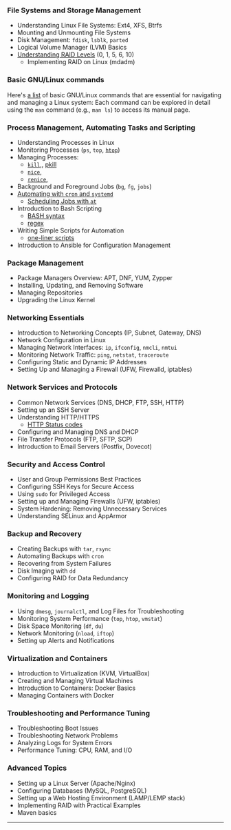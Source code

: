 
### **File Systems and Storage Management**
   - Understanding Linux File Systems: Ext4, XFS, Btrfs
   - Mounting and Unmounting File Systems
   - Disk Management: `fdisk`, `lsblk`, `parted`
   - Logical Volume Manager (LVM) Basics
   - [Understanding RAID Levels](https://github.com/IgorProkhorchuk/sysAdmin-notes/blob/raid/RAID-owerview.md) (0, 1, 5, 6, 10)
     - Implementing RAID on Linux (mdadm)

     
### **Basic GNU/Linux commands**
   Here's [a list](https://github.com/IgorProkhorchuk/sysAdmin-notes/blob/a2dc85fa950d4d6e30f68bf417f2c529b4481b15/basicGNULinuxCommands.md) of basic GNU/Linux commands that are essential for navigating and managing a Linux system:
   Each command can be explored in detail using the `man` command (e.g., `man ls`) to access its manual page.

### **Process Management, Automating Tasks and Scripting**
   - Understanding Processes in Linux
   - Monitoring Processes (`ps`, `top`, [`htop`](https://github.com/IgorProkhorchuk/sysAdmin-notes/blob/d5673d5d07fd7fc6c851e108bb6db17234edecf7/htop.md))
   - Managing Processes:
       - [`kill`,](https://github.com/IgorProkhorchuk/sysAdmin-notes/blob/d5673d5d07fd7fc6c851e108bb6db17234edecf7/kill.md), [pkill]()
       - [`nice`,]()
       - [`renice`,]()
   - Background and Foreground Jobs (`bg`, `fg`, `jobs`)
   - [Automating with `cron` and `systemd`](https://github.com/IgorProkhorchuk/sysAdmin-notes/blob/89051b89d0cc86ab906c87d52b481f488cb60adc/scriptingTools/cron-systemd.md)
       - [Scheduling Jobs with `at`](https://github.com/IgorProkhorchuk/sysAdmin-notes/blob/89051b89d0cc86ab906c87d52b481f488cb60adc/scriptingTools/at-atd.md)
   - Introduction to Bash Scripting
       - [BASH syntax](https://github.com/IgorProkhorchuk/sysAdmin-notes/blob/d5673d5d07fd7fc6c851e108bb6db17234edecf7/BASH-syntax.md)
       - [regex](https://github.com/IgorProkhorchuk/sysAdmin-notes/blob/d15f9f968d7087174efaa49b26f9ac6f529e9b29/scriptingTools/regex.md)
   - Writing Simple Scripts for Automation
       - [one-liner scripts](https://github.com/IgorProkhorchuk/sysAdmin-notes/blob/d5673d5d07fd7fc6c851e108bb6db17234edecf7/one-liner-scripts.md)
   - Introduction to Ansible for Configuration Management

### **Package Management**
   - Package Managers Overview: APT, DNF, YUM, Zypper
   - Installing, Updating, and Removing Software
   - Managing Repositories
   - Upgrading the Linux Kernel

### **Networking Essentials**
   - Introduction to Networking Concepts (IP, Subnet, Gateway, DNS)
   - Network Configuration in Linux
   - Managing Network Interfaces: `ip`, `ifconfig`, `nmcli`, `nmtui`
   - Monitoring Network Traffic: `ping`, `netstat`, `traceroute`
   - Configuring Static and Dynamic IP Addresses
   - Setting Up and Managing a Firewall (UFW, Firewalld, iptables)

### **Network Services and Protocols**
   - Common Network Services (DNS, DHCP, FTP, SSH, HTTP)
   - Setting up an SSH Server
   - Understanding HTTP/HTTPS
       - [HTTP Status codes](https://github.com/IgorProkhorchuk/sysAdmin-notes/blob/web/http-status-codes.md)
   - Configuring and Managing DNS and DHCP
   - File Transfer Protocols (FTP, SFTP, SCP)
   - Introduction to Email Servers (Postfix, Dovecot)

### **Security and Access Control**
   - User and Group Permissions Best Practices
   - Configuring SSH Keys for Secure Access
   - Using `sudo` for Privileged Access
   - Setting up and Managing Firewalls (UFW, iptables)
   - System Hardening: Removing Unnecessary Services
   - Understanding SELinux and AppArmor

### **Backup and Recovery**
   - Creating Backups with `tar`, `rsync`
   - Automating Backups with `cron`
   - Recovering from System Failures
   - Disk Imaging with `dd`
   - Configuring RAID for Data Redundancy

### **Monitoring and Logging**
   - Using `dmesg`, `journalctl`, and Log Files for Troubleshooting
   - Monitoring System Performance (`top`, `htop`, `vmstat`)
   - Disk Space Monitoring (`df`, `du`)
   - Network Monitoring (`nload`, `iftop`)
   - Setting up Alerts and Notifications

### **Virtualization and Containers**
   - Introduction to Virtualization (KVM, VirtualBox)
   - Creating and Managing Virtual Machines
   - Introduction to Containers: Docker Basics
   - Managing Containers with Docker

### **Troubleshooting and Performance Tuning**
   - Troubleshooting Boot Issues
   - Troubleshooting Network Problems
   - Analyzing Logs for System Errors
   - Performance Tuning: CPU, RAM, and I/O

### **Advanced Topics**
   - Setting up a Linux Server (Apache/Nginx)
   - Configuring Databases (MySQL, PostgreSQL)
   - Setting up a Web Hosting Environment (LAMP/LEMP stack)
   - Implementing RAID with Practical Examples
   - Maven basics

---
